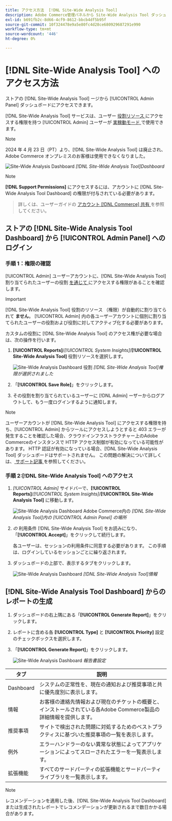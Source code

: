 ```yaml
---
title: アクセス方法  [!DNL Site-Wide Analysis Tool]
description: Adobe Commerce管理パネルから Site-Wide Analysis Tool ダッシュボードにアクセスする方法について説明します。 ユーザーの権限と役割の要件について説明します。
exl-id: b691fb2c-8d66-4cf9-8612-bbcb4df5b95f
source-git-commit: 10f324478e9a5e80fc4d28ce680929687291e990
workflow-type: tm+mt
source-wordcount: '446'
ht-degree: 0%

---
```


# [!DNL Site-Wide Analysis Tool] へのアクセス方法

ストアの [!DNL Site-Wide Analysis Tool] ージから [!UICONTROL Admin Panel] ダッシュボードにアクセスできます。

[!DNL Site-Wide Analysis Tool] サービスは、ユーザー [ 役割リソース ](https://experienceleague.adobe.com/en/docs/commerce-admin/systems/tools/developer-tools#operation-modes) にアクセスする権限を持つ [!UICONTROL Admin] ユーザーが [ 実稼動モード ](https://experienceleague.adobe.com/en/docs/commerce-admin/systems/user-accounts/permissions-user-roles) で使用できます。

>[!NOTE]
>
>2024 年 4 月 23 日（PT）より、[!DNL Site-Wide Analysis Tool] は廃止され、Adobe Commerce オンプレミスのお客様は使用できなくなりました。


![Site-Wide Analysis Dashboard](../../assets/tools/site-wide-analysis-tool-dashboard.png)
*[!DNL Site-Wide Analysis Tool]Dashboard*

>[!NOTE]
>
>**[!DNL Support Permissions]** にアクセスするには、アカウントに [!DNL Site-Wide Analysis Tool Dashboard] の権限が付与されている必要があります。
>>詳しくは、ユーザーガイドの [ アカウント  [!DNL Commerce]  共有 ](https://experienceleague.adobe.com/docs/commerce-admin/start/commerce-account/commerce-account-share.html) を参照してください。

## ストアの [!DNL Site-Wide Analysis Tool Dashboard] から [!UICONTROL Admin Panel] へのログイン

### 手順 1：権限の確認

[!UICONTROL Admin] ユーザーアカウントに、[!DNL Site-Wide Analysis Tool] 割り当てられたユーザーの役割 [ を通じて ](https://experienceleague.adobe.com/en/docs/commerce-admin/systems/user-accounts/permissions-user-roles) にアクセスする権限があることを確認します。

>[!IMPORTANT]
>
>[!DNL Site-Wide Analysis Tool] 役割のリソース （権限）が自動的に割り当てられて **ません**。 [!UICONTROL Admin] 内の各ユーザーアカウントに個別に割り当てられたユーザーの役割および役割に対してアクティブ化する必要があります。

カスタムの役割に [!DNL Site-Wide Analysis Tool] のアクセス権が必要な場合は、次の操作を行います。

1. **[!UICONTROL Reports]**/*[!UICONTROL System Insights]*/**[!UICONTROL Site-Wide Analysis Tool]** 役割リソースを選択します。

   ![Site-Wide Analysis Dashboard](../../assets/tools/swat-role-access.png)
   役割 *[!DNL Site-Wide Analysis Tool]権限が選択されました*

1. 「**[!UICONTROL Save Role]**」をクリックします。

1. その役割を割り当てられているユーザーに [!DNL Admin] ーザーからログアウトして、もう一度ログインするように通知します。

>[!NOTE]
>
>ユーザーアカウントが [!DNL Site-Wide Analysis Tool] にアクセスする権限を持ち、[!UICONTROL Admin] からツールにアクセスしようとすると 403 エラーが発生することを確認した場合、クラウドインフラストラクチャー上のAdobe Commerceのインスタンスで HTTP アクセス制御が有効になっている可能性があります。 HTTP 認証が有効になっている場合、[!DNL Site-Wide Analysis Tool] ダッシュボードはサポートされません。 この問題の解決について詳しくは、[ サポート記事 ](https://experienceleague.adobe.com/en/docs/commerce-knowledge-base/kb/troubleshooting/miscellaneous/403-errors-when-accessing-site-wide-analysis-tool-on-magento) を参照してください。

### 手順 2:[!DNL Site-Wide Analysis Tool] へのアクセス

1. *[!UICONTROL Admin]* サイドバーで、**[!UICONTROL Reports]**/*[!UICONTROL System Insights]*/**[!UICONTROL Site-Wide Analysis Tool]** に移動します。

   ![Site-Wide Analysis Dashboard](../../assets/tools/ac-admin-panel-marked.jpg)
   Adobe Commerce内の *[!DNL Site-Wide Analysis Tool]内の [!UICONTROL Admin Panel] の場所*

1. *の* 利用条件 [!DNL Site-Wide Analysis Tool] をお読みになり、「**[!UICONTROL Accept]**」をクリックして続行します。

   各ユーザーは、セッションの利用条件に同意する必要があります。 この手順は、ログインしているセッションごとに繰り返されます。


1. ダッシュボードの上部で、表示するタブをクリックします。

   ![Site-Wide Analysis Dashboard](../../assets/tools/swat-information-tab.png)
   *[!DNL Site-Wide Analysis Tool]情報*

## [!DNL Site-Wide Analysis Tool Dashboard] からのレポートの生成

1. ダッシュボードの右上隅にある「**[!UICONTROL Generate Report]**」をクリックします。

1. レポートに含める各 **[!UICONTROL Type]** と **[!UICONTROL Priority]** 設定のチェックボックスを選択します。

1. 「**[!UICONTROL Generate Report]**」をクリックします。

   ![Site-Wide Analysis Dashboard](../../assets/tools/swat-report-settings.png)
   *報告書設定*

| タブ | 説明 |
| --- | --- |
| Dashboard | システムの正常性を、現在の通知および推奨事項と共に優先度別に表示します。 |
| 情報 | お客様の連絡先情報および現在のチケットの概要と、インストールされている各Adobe Commerce製品の詳細情報を提供します。 |
| 推奨事項 | サイトで検出された問題に対処するためのベストプラクティスに基づいた推奨事項の一覧を表示します。 |
| 例外 | エラーハンドラーのない異常な状態によってアプリケーションによってスローされたエラーを一覧表示します。 |
| 拡張機能 | すべてのサードパーティの拡張機能とサードパーティライブラリを一覧表示します。 |

>[!NOTE]
>
>レコメンデーションを適用した後、[!DNL Site-Wide Analysis Tool Dashboard] または生成されたレポートでレコメンデーションが更新されるまで数日かかる場合があります。
